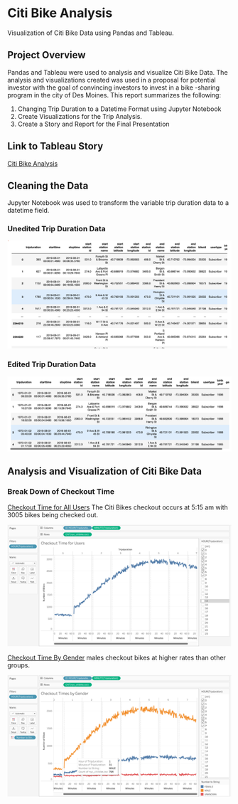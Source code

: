# Citi Bike Analysis

Visualization of Citi Bike Data using Pandas and Tableau.

## Project Overview 

Pandas and Tableau were used to analysis and visualize Citi Bike Data. The analysis and visualizations created was used in a proposal for potential investor with the goal of convincing investors to invest in a bike -sharing program in the city of Des Moines. This report summarizes the following:
1. Changing Trip Duration to a Datetime Format using Jupyter Notebook
2. Create Visualizations for the Trip Analysis. 
3. Create a Story and Report for the Final Presentation

## Link to Tableau Story 

[Citi Bike Analysis](https://public.tableau.com/app/profile/ajani.benoit/viz/CitiBikeAnalysis_16623918721800/CitiBikeAnalysis?publish=yes)

## Cleaning the Data

Jupyter Notebook was used to transform the variable trip duration data to a datetime field. 

### Unedited Trip Duration Data

![Fig_1.png]( https://github.com/AjaniBenoit/Bikesharing/blob/main/Fig_1.png)

### Edited Trip Duration Data

![Fig_2.png]( https://github.com/AjaniBenoit/Bikesharing/blob/main/Fig_2.png)

## Analysis and Visualization of Citi Bike Data 

### Break Down of Checkout Time 

[Checkout Time for All Users]( https://public.tableau.com/app/profile/ajani.benoit/viz/CheckoutTimeforUsers_16623284034120/CheckoutTimeforUsers?publish=yes) The Citi Bikes checkout occurs at 5:15 am with 3005 bikes being checked out. 

![Fig_3.png]( https://github.com/AjaniBenoit/Bikesharing/blob/main/Fig_3.png)

[Checkout Time By Gender]( https://public.tableau.com/app/profile/ajani.benoit/viz/CheckoutTimebyGender_16623405362590/CheckoutTimesbyGender?publish=yes) males checkout bikes at higher rates than other groups. 

![Fig_4.png]( https://github.com/AjaniBenoit/Bikesharing/blob/main/Fig_4.png)
